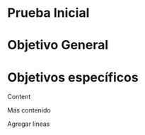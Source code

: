 # Prueba Inicial

# Objetivo General

# Objetivos específicos

Content

Más contenido

Agregar líneas
